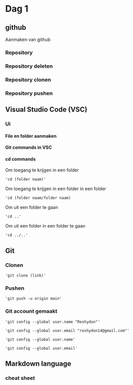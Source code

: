 # Dag 1


## github
Aanmaken van github


### Repository


### Repository deleten


### Repository clonen


### Repository pushen



## Visual Studio Code (VSC)


### Ui


#### File en folder aanmaken


#### Git commands in VSC


#### cd commands

Om toegang te krijgen in een folder

```
'cd (folder naam)'

```

Om toegang te krijgen in een folder in een folder

```
'cd (folder naam/folder naam)
```

Om uit een folder te gaan

```
'cd ..'
```

Om uit een folder in een folder te gaan

```
'cd ../..'
```





## Git



### Clonen

```
'git clone (link)'
```

### Pushen

```
'git push -u origin main'
```

### Git account gemaakt

```
'git config --global user.name "Reshydon"'
```

```
'git config --global user.email "reshydon14@gmail.com"'
```

```
'git config --global user.name'
```

```
'git config --global user.email'
```



## Markdown language

### cheat sheet